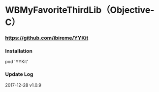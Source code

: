 # WBMyFavoriteThirdLib（Objective-C）

### https://github.com/ibireme/YYKit

### Installation
pod 'YYKit'

### Update Log
2017-12-28          v1.0.9

